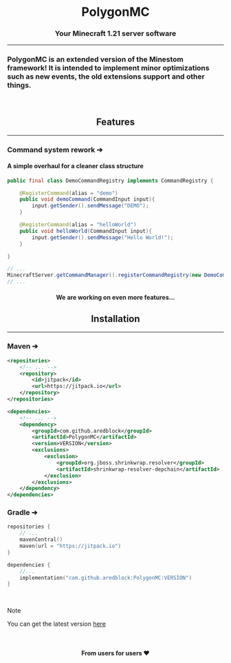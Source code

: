 <div align="center">



# PolygonMC
### Your Minecraft 1.21 server software

***

</div>

### PolygonMC is an extended version of the Minestom framework! It is intended to implement minor optimizations such as new events, the old extensions support and other things.

<br>

<div align="center">

## Features
***

</div>

### Command system rework ➔

#### A simple overhaul for a cleaner class structure

```java
public final class DemoCommandRegistry implements CommandRegistry {

    @RegisterCommand(alias = "demo")
    public void demoCommand(CommandInput input){
        input.getSender().sendMessage("DEMO");
    }

    @RegisterCommand(alias = "helloWorld")
    public void helloWorld(CommandInput input){
        input.getSender().sendMessage("Hello World!");
    }

}
```
```java
// ...
MinecraftServer.getCommandManager().registerCommandRegistry(new DemoCommandRegistry());
// ...
```
<div align="center">

#### We are working on even more features...

</div>

<div align="center">

## Installation
***

</div>

### Maven ➔
```xml
<repositories>
    <!-- ... -->
    <repository>
        <id>jitpack</id>
        <url>https://jitpack.io</url>
    </repository>
</repositories>
```
```xml
<dependencies>
    <!-- ... -->
    <dependency>
        <groupId>com.github.aredblock</groupId>
        <artifactId>PolygonMC</artifactId>
        <version>VERSION</version>
        <exclusions>
            <exclusion>
                <groupId>org.jboss.shrinkwrap.resolver</groupId>
                <artifactId>shrinkwrap-resolver-depchain</artifactId>
            </exclusion>
        </exclusions>
    </dependency>
</dependencies>
```

### Gradle ➔
```kotlin
repositories {
    // ...
    mavenCentral()
    maven(url = "https://jitpack.io")
}
```

```kotlin
dependencies {
    //...
    implementation("com.github.aredblock:PolygonMC:VERSION")
}
```

<br>

> [!NOTE]
> You can get the latest version [here](https://jitpack.io/#aredblock/PolygonMC)


<br>

<div align="center">

#### From users for users ❤️

</div>